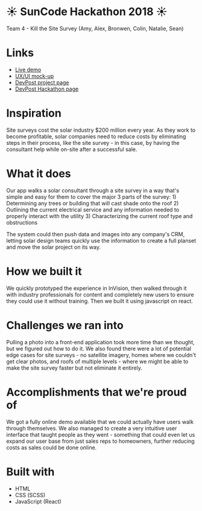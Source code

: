 # &#x2600; SunCode Hackathon 2018 &#x2600;
Team 4 - Kill the Site Survey (Amy, Alex, Bronwen, Colin, Natalie, Sean)

# Links
- [Live demo](https://kill-the-site-survey.herokuapp.com)
- [UX/UI mock-up](https://invis.io/BJGW4QXHKU6#/291309683_iPad)
- [DevPost project page](https://devpost.com/software/kill-the-site-survey)
- [DevPost Hackathon page](https://suncode2018.devpost.com/)

# Inspiration
Site surveys cost the solar industry $200 million every year. As they work to become profitable, solar companies need to reduce costs by eliminating steps in their process, like the site survey - in this case, by having the consultant help while on-site after a successful sale.

# What it does
Our app walks a solar consultant through a site survey in a way that's simple and easy for them to cover the major 3 parts of the survey: 1) Determining any trees or building that will cast shade onto the roof 2) Outlining the current electrical service and any information needed to properly interact with the utility 3) Characterizing the current roof type and obstructions

The system could then push data and images into any company's CRM, letting solar design teams quickly use the information to create a full planset and move the solar project on its way.

# How we built it
We quickly prototyped the experience in InVision, then walked through it with industry professionals for content and completely new users to ensure they could use it without training. Then we built it using javascript on react.

# Challenges we ran into
Pulling a photo into a front-end application took more time than we thought, but we figured out how to do it. We also found there were a lot of potential edge cases for site surveys - no satellite imagery, homes where we couldn't get clear photos, and roofs of multiple levels - where we might be able to make the site survey faster but not eliminate it entirely.

# Accomplishments that we're proud of
We got a fully online demo available that we could actually have users walk through themselves. We also managed to create a very intuitive user interface that taught people as they went - something that could even let us expand our user base from just sales reps to homeowners, further reducing costs as sales could be done online.

# Built with
- HTML
- CSS (SCSS)
- JavaScript (React)

